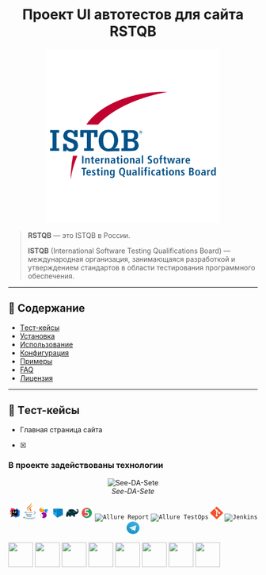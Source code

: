 <div align="center">

# Проект UI автотестов для сайта RSTQB

<img src="images/ISTQB.svg" alt="See-DA-Sete" width="350">
</div>

> **RSTQB** —  это ISTQB в России.
> 
> **ISTQB** (International Software Testing Qualifications Board) — международная организация, занимающаяся разработкой и утверждением стандартов в области тестирования программного обеспечения.

---
## 📖 Содержание

- [Tест-кейсы](#тест-кейсы)
- [Установка](#установка)
- [Использование](#использование)
- [Конфигурация](#конфигурация)
- [Примеры](#примеры)
- [FAQ](#faq)
- [Лицензия](#лицензия)

---

## 🧪 Tест-кейсы

- Главная страница сайта
 - [x] 





### В проекте задействованы технологии

<div align="center">
  <img src="images/image.png" alt="See-DA-Sete" width="600">
  <br>
  <em>See-DA-Sete</em>
</div>


<p  align="center">
  <code><img width="5%" title="IntelliJ IDEA" src="images/IDEA-logo.svg"></code>
  <code><img width="5%" title="Java" src="images/java-logo.svg"></code>
  <code><img width="5%" title="Selenide" src="images/selenide-logo.svg"></code>
  <code><img width="5%" title="Selenoid" src="images/selenoid-logo.svg"></code>
  <code><img width="5%" title="Gradle" src="images/gradle-logo.svg "></code>
  <code><img width="5%" title="JUnit5" src="images/junit5-logo.svg"></code>
  <code><img width="5%" title="Allure Report" src="images/allure-Report-logo.svg"></code>
  <code><img width="5%" title="Allure TestOps" src="images/allure-ee-logo.svg"></code>
  <code><img width="5%" title="Github" src="images/git-logo.svg"></code>
  <code><img width="5%" title="Jenkins" src="images/jenkins-logo.svg"></code>
<!--   <code><img width="5%" title="Jira" src="images/jira-logo.svg"></code> -->
  <code><img width="5%" title="Telegram" src="images/Telegram.svg"></code>

</p>





<img src="https://cdn.jsdelivr.net/gh/devicons/devicon@latest/icons/intellij/intellij-original.svg" height="50" width="50"/>

<img src="https://cdn.jsdelivr.net/gh/devicons/devicon@latest/icons/jenkins/jenkins-original.svg" height="50" width="50"/>

<img src="https://cdn.jsdelivr.net/gh/devicons/devicon@latest/icons/intellij/intellij-original.svg" height="50" width="50"/>
<img src="https://cdn.jsdelivr.net/gh/devicons/devicon@latest/icons/intellij/intellij-original.svg" height="50" width="50"/>
<img src="https://cdn.jsdelivr.net/gh/devicons/devicon@latest/icons/intellij/intellij-original.svg" height="50" width="50"/>
<img src="https://cdn.jsdelivr.net/gh/devicons/devicon@latest/icons/intellij/intellij-original.svg" height="50" width="50"/>
<img src="https://cdn.jsdelivr.net/gh/devicons/devicon@latest/icons/intellij/intellij-original.svg" height="50" width="50"/>
<img src="https://cdn.jsdelivr.net/gh/devicons/devicon@latest/icons/intellij/intellij-original.svg" height="50" width="50"/>

